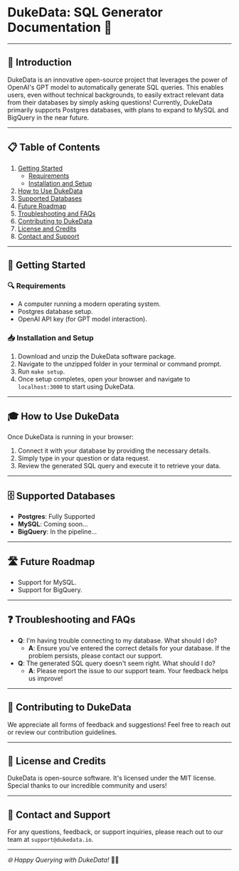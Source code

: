 # DukeData: SQL Generator Documentation 📘

---

## 🌟 Introduction

DukeData is an innovative open-source project that leverages the power of OpenAI's GPT model to automatically generate SQL queries. This enables users, even without technical backgrounds, to easily extract relevant data from their databases by simply asking questions! Currently, DukeData primarily supports Postgres databases, with plans to expand to MySQL and BigQuery in the near future.

---

## 📋 Table of Contents

1. [Getting Started](#getting-started)
    * [Requirements](#requirements)
    * [Installation and Setup](#installation)
2. [How to Use DukeData](#how-to-use-dukedata)
3. [Supported Databases](#supported-databases)
4. [Future Roadmap](#future-roadmap)
5. [Troubleshooting and FAQs](#troubleshooting-and-faqs)
6. [Contributing to DukeData](#contributing-to-dukedata)
7. [License and Credits](#license-and-credits)
8. [Contact and Support](#contact-and-support)

---

## 🚀 Getting Started <a name="getting-started"></a>

### 🔍 Requirements <a name="requirements"></a>

* A computer running a modern operating system.
* Postgres database setup.
* OpenAI API key (for GPT model interaction).

### 📥 Installation and Setup <a name="installation"></a>

1. Download and unzip the DukeData software package.
2. Navigate to the unzipped folder in your terminal or command prompt.
3. Run `make setup`.
4. Once setup completes, open your browser and navigate to `localhost:3000` to start using DukeData.

---

## 🎓 How to Use DukeData <a name="how-to-use-dukedata"></a>

Once DukeData is running in your browser:
1. Connect it with your database by providing the necessary details.
2. Simply type in your question or data request.
3. Review the generated SQL query and execute it to retrieve your data.

---

## 🗄️ Supported Databases <a name="supported-databases"></a>

* **Postgres**: Fully Supported
* **MySQL**: Coming soon...
* **BigQuery**: In the pipeline...

---

## 🛣️ Future Roadmap <a name="future-roadmap"></a>

* Support for MySQL.
* Support for BigQuery.

---

## ❓ Troubleshooting and FAQs <a name="troubleshooting-and-faqs"></a>

* **Q**: I'm having trouble connecting to my database. What should I do?
  * **A**: Ensure you've entered the correct details for your database. If the problem persists, please contact our support.
* **Q**: The generated SQL query doesn't seem right. What should I do?
  * **A**: Please report the issue to our support team. Your feedback helps us improve!

---

## 💼 Contributing to DukeData <a name="contributing-to-dukedata"></a>

We appreciate all forms of feedback and suggestions! Feel free to reach out or review our contribution guidelines.

---

## 📜 License and Credits <a name="license-and-credits"></a>

DukeData is open-source software. It's licensed under the MIT license. Special thanks to our incredible community and users!

---

## 💌 Contact and Support <a name="contact-and-support"></a>

For any questions, feedback, or support inquiries, please reach out to our team at `support@dukedata.io`.

---

_🌐 Happy Querying with DukeData!_ 🚀🎉
